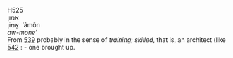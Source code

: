H525  
אמון  
אָמוֹן ‎ ‘âmôn  
*aw-mone‘*  
From [539](h0539) probably in the sense of *training*; *skilled*, that
is, an architect (like [542](h0542) : - one brought up.  

